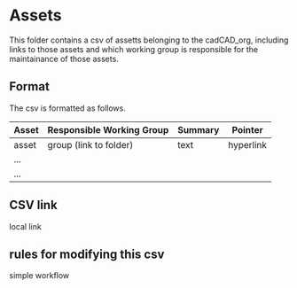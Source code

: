 # Assets

This folder contains a csv of assetts belonging to the cadCAD_org, including links to those assets and which working group is responsible for the maintainance of those assets.

## Format

The csv is formatted as follows.

| Asset | Responsible Working Group | Summary| Pointer |
| --- | --- | --- | ---|
| asset| group (link to folder)| text | hyperlink | 
| ...|
| ...| 

## CSV link

local link

## rules for modifying this csv

simple workflow